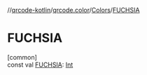 //[qrcode-kotlin](../../../index.md)/[qrcode.color](../index.md)/[Colors](index.md)/[FUCHSIA](-f-u-c-h-s-i-a.md)

# FUCHSIA

[common]\
const val [FUCHSIA](-f-u-c-h-s-i-a.md): [Int](https://kotlinlang.org/api/latest/jvm/stdlib/kotlin-stdlib/kotlin/-int/index.html)
